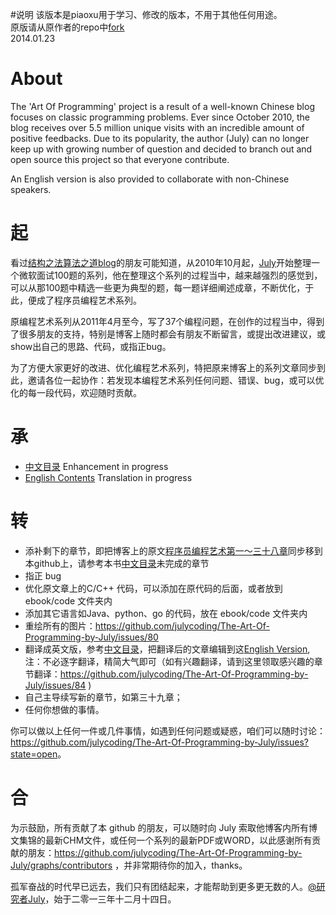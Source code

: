 #说明
该版本是piaoxu用于学习、修改的版本，不用于其他任何用途。  
原版请从原作者的repo中[fork](https://github.com/julycoding/The-Art-Of-Programming-by-July)  
2014.01.23

# About
The 'Art Of Programming' project is a result of a well-known Chinese blog focuses on classic programming problems. Ever since October 2010, the blog receives over 5.5 million unique visits with an incredible amount of positive feedbacks. Due to its popularity, the author (July) can no longer keep up with growing number of question and decided to branch out and open source this project so that everyone contribute.

An English version is also provided to collaborate with non-Chinese speakers.

# 起
看过[结构之法算法之道blog](http://blog.csdn.net/v_july_v)的朋友可能知道，从2010年10月起，[July](http://weibo.com/julyweibo)开始整理一个微软面试100题的系列，他在整理这个系列的过程当中，越来越强烈的感觉到，可以从那100题中精选一些更为典型的题，每一题详细阐述成章，不断优化，于此，便成了程序员编程艺术系列。

原编程艺术系列从2011年4月至今，写了37个编程问题，在创作的过程当中，得到了很多朋友的支持，特别是博客上随时都会有朋友不断留言，或提出改进建议，或show出自己的思路、代码，或指正bug。

为了方便大家更好的改进、优化编程艺术系列，特把原来博客上的系列文章同步到此，邀请各位一起协作：若发现本编程艺术系列任何问题、错误、bug，或可以优化的每一段代码，欢迎随时贡献。

# 承
 * [中文目录](https://github.com/nateriver520/The-Art-Of-Programming-By-July/blob/master/ebook/zh/preface.md) Enhancement in progress
 * [English Contents](https://github.com/nateriver520/The-Art-Of-Programming-By-July/blob/master/ebook/en/preface.md) Translation in progress


# 转
 * 添补剩下的章节，即把博客上的原文[程序员编程艺术第一～三十八章](http://blog.csdn.net/v_july_v/article/details/17303459)同步移到本github上，请参考本书[中文目录](https://github.com/nateriver520/The-Art-Of-Programming-By-July/blob/master/ebook/zh/preface.md)未完成的章节
 * 指正 bug
 * 优化原文章上的C/C++ 代码，可以添加在原代码的后面，或者放到ebook/code 文件夹内
 * 添加其它语言如Java、python、go 的代码，放在 ebook/code 文件夹内
 * 重绘所有的图片：https://github.com/julycoding/The-Art-Of-Programming-by-July/issues/80
 * 翻译成英文版，参考[中文目录](https://github.com/nateriver520/The-Art-Of-Programming-By-July/blob/master/ebook/zh/preface.md)，把翻译后的文章编辑到这[English Version](https://github.com/nateriver520/The-Art-Of-Programming-By-July/blob/master/ebook/en/preface.md),注：不必逐字翻译，精简大气即可（如有兴趣翻译，请到这里领取感兴趣的章节翻译：https://github.com/julycoding/The-Art-Of-Programming-by-July/issues/84 )
 * 自己主导续写新的章节，如第三十九章；
 * 任何你想做的事情。

你可以做以上任何一件或几件事情，如遇到任何问题或疑惑，咱们可以随时讨论：
<https://github.com/julycoding/The-Art-Of-Programming-by-July/issues?state=open>。

# 合
为示鼓励，所有贡献了本 github 的朋友，可以随时向 July 索取他博客内所有博文集锦的最新CHM文件，或任何一个系列的最新PDF或WORD，以此感谢所有贡献的朋友：https://github.com/julycoding/The-Art-Of-Programming-by-July/graphs/contributors ，并非常期待你的加入，thanks。

孤军奋战的时代早已远去，我们只有团结起来，才能帮助到更多更无数的人。[@研究者July](http://weibo.com/julyweibo)，始于二零一三年十二月十四日。
